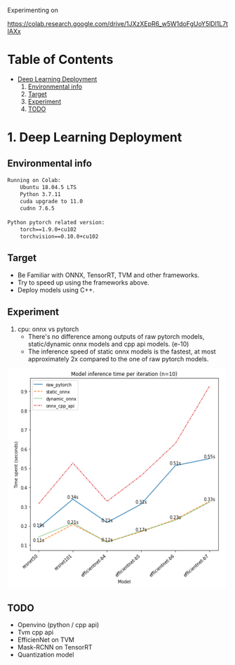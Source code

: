 Experimenting on

https://colab.research.google.com/drive/1JXzXEpR6_w5W1doFgUoY5lDl1L7tIAXx

# Table of Contents
* [Deep Learning Deployment](#dld)
    1. [Environmental info](#ei)
    2. [Target](#ta)
    3. [Experiment](#ex)
    4. [TODO](#todo)
    
    
# <a name="dld">1. Deep Learning Deployment

## <a name="ei">Environmental info
    Running on Colab:
        Ubuntu 18.04.5 LTS
        Python 3.7.11
        cuda upgrade to 11.0
        cudnn 7.6.5
        
    Python pytorch related version:
        torch==1.9.0+cu102
        torchvision==0.10.0+cu102
  
  
## <a name="ta">Target
* Be Familiar with ONNX, TensorRT, TVM and other frameworks.   
* Try to speed up using the frameworks above.           
* Deploy models using C++.
  
## <a name="ex">Experiment
1. cpu: onnx vs pytorch
    * There's no difference among outputs of raw pytorch models, static/dynamic onnx models and cpp api models. (e-10)
    * The inference speed of static onnx models is the fastest, at most approximately 2x compared to the one of raw pytorch models.

<img src="./onnxruntime/pytorch_onnx_inference_speed.png" width="500" height="500">
    
## <a name="todo">TODO
* Openvino (python / cpp api)   
* Tvm cpp api   
* EfficienNet on TVM   
* Mask-RCNN on TensorRT   
* Quantization model
